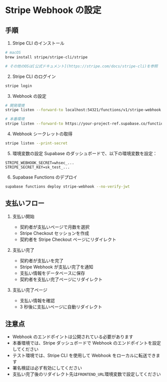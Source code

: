 # Stripe Webhook の設定

## 手順

1. Stripe CLI のインストール

```bash
# macOS
brew install stripe/stripe-cli/stripe

# その他のOSは[公式ドキュメント](https://stripe.com/docs/stripe-cli)を参照
```

2. Stripe CLI のログイン

```bash
stripe login
```

3. Webhook の設定

```bash
# 開発環境
stripe listen --forward-to localhost:54321/functions/v1/stripe-webhook

# 本番環境
stripe listen --forward-to https://your-project-ref.supabase.co/functions/v1/stripe-webhook
```

4. Webhook シークレットの取得

```bash
stripe listen --print-secret
```

5. 環境変数の設定
   Supabase のダッシュボードで、以下の環境変数を設定：

```env
STRIPE_WEBHOOK_SECRET=whsec_...
STRIPE_SECRET_KEY=sk_test_...
```

6. Supabase Functions のデプロイ

```bash
supabase functions deploy stripe-webhook --no-verify-jwt
```

## 支払いフロー

1. 支払い開始

   - 契約者が支払いページで月数を選択
   - Stripe Checkout セッションを作成
   - 契約者を Stripe Checkout ページにリダイレクト

2. 支払い完了

   - 契約者が支払いを完了
   - Stripe Webhook が支払い完了を通知
   - 支払い情報をデータベースに保存
   - 契約者を支払い完了ページにリダイレクト

3. 支払い完了ページ
   - 支払い情報を確認
   - 3 秒後に支払いページに自動リダイレクト

## 注意点

- Webhook のエンドポイントは公開されている必要があります
- 本番環境では、Stripe ダッシュボードで Webhook のエンドポイントを設定してください
- テスト環境では、Stripe CLI を使用して Webhook をローカルに転送できます
- 署名検証は必ず有効にしてください
- 支払い完了後のリダイレクト先は`FRONTEND_URL`環境変数で設定してください
